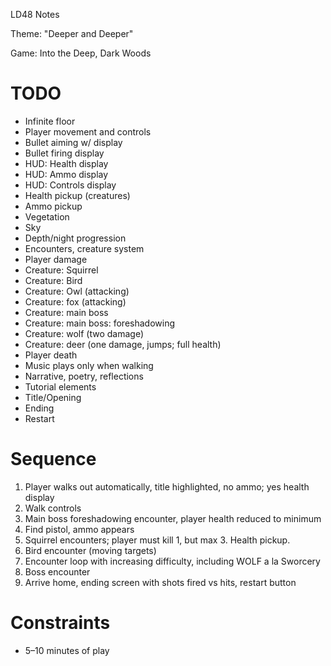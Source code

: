 LD48 Notes

Theme: "Deeper and Deeper"

Game: Into the Deep, Dark Woods

# TODO

- Infinite floor
- Player movement and controls
- Bullet aiming w/ display
- Bullet firing display
- HUD: Health display
- HUD: Ammo display
- HUD: Controls display
- Health pickup (creatures)
- Ammo pickup
- Vegetation
- Sky
- Depth/night progression
- Encounters, creature system
- Player damage
- Creature: Squirrel
- Creature: Bird
- Creature: Owl (attacking)
- Creature: fox (attacking)
- Creature: main boss
- Creature: main boss: foreshadowing
- Creature: wolf (two damage)
- Creature: deer (one damage, jumps; full health)
- Player death
- Music plays only when walking
- Narrative, poetry, reflections
- Tutorial elements
- Title/Opening
- Ending
- Restart

# Sequence

1. Player walks out automatically, title highlighted, no ammo; yes health display
2. Walk controls
3. Main boss foreshadowing encounter, player health reduced to minimum
4. Find pistol, ammo appears
5. Squirrel encounters; player must kill 1, but max 3. Health pickup.
6. Bird encounter (moving targets)
7. Encounter loop with increasing difficulty, including WOLF a la Sworcery
8. Boss encounter
9. Arrive home, ending screen with shots fired vs hits, restart button

# Constraints

- 5–10 minutes of play